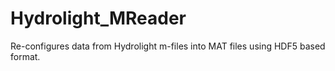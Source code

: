 # Hydrolight_MReader
Re-configures data from Hydrolight m-files into MAT files using HDF5 based format. 
